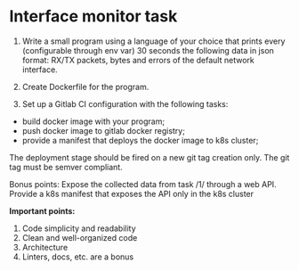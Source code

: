 # Interface monitor task

1. Write a small program using a language of your choice that prints every (configurable through env var) 30 seconds the following data in json format: RX/TX packets, bytes and errors of the default network interface.
 
2. Create Dockerfile for the program.

3. Set up a Gitlab CI configuration with the following tasks:

  - build  docker image with your program;
  - push docker image to gitlab docker registry;
  - provide a manifest that deploys the docker image to k8s cluster;

The deployment stage should be fired on a new git tag creation only. The git tag must be semver compliant.

Bonus points:
Expose the collected data from task /1/ through a web API.
Provide a k8s manifest that exposes the API only in the k8s cluster


**Important points:**<br>
1. Code simplicity and readability
1. Clean and well-organized code
1. Architecture
1. Linters, docs, etc. are a bonus